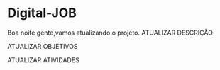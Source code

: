 # Digital-JOB

Boa noite gente,vamos atualizando o projeto.
ATUALIZAR DESCRIÇÃO


ATUALIZAR OBJETIVOS



ATUALIZAR ATIVIDADES
